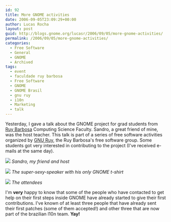 ```yaml
---
id: 92
title: More GNOME activities
date: 2006-09-05T23:09:29+00:00
author: Lucas Rocha
layout: post
guid: http://blogs.gnome.org/lucasr/2006/09/05/more-gnome-activities/
permalink: /2006/09/05/more-gnome-activities/
categories:
  - Free Software
  - General
  - GNOME
  - Archived
tags:
  - event
  - faculdade ruy barbosa
  - Free Software
  - GNOME
  - GNOME Brasil
  - gnu ruy
  - i10n
  - Marketing
  - talk
---
```

Yesterday, I gave a talk about the GNOME project for grad students from [Ruy
Barbosa](http://www.frb.br) Computing Science Faculty. Sandro, a great friend
of mine, was the host teacher. This talk is part of a series of free software
activities organized by [GNU Ruy](http://gnu.frb.br/), the Ruy Barbosa's free
software group. Some students got very interested in contributing to the
project (I've received e-mails at the same day).

![](http://lucasr.org/wp-content/uploads/2006/09/sandro.jpg)
_Sandro, my friend and host_

![](http://lucasr.org/wp-content/uploads/2006/09/lucasr.jpg)
_The super-sexy-speaker with his only GNOME t-shirt_

![](http://lucasr.org/wp-content/uploads/2006/09/attendees.jpg)
_The attendees_

I'm **very** happy to know that some of the people who have contacted to get
help on their first steps inside GNOME have already started to give their first
contributions. I've known of at least three people that have already sent their
first patches (some of them accepted!) and other three that are now part of the
brazilian l10n team. **Yay!**
